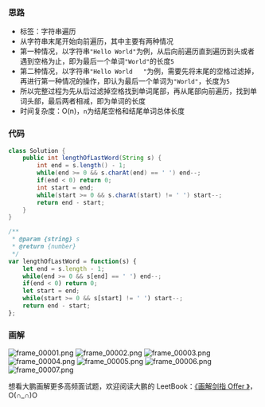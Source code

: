 ### 思路

- 标签：字符串遍历
- 从字符串末尾开始向前遍历，其中主要有两种情况
- 第一种情况，以字符串`"Hello World"`为例，从后向前遍历直到遍历到头或者遇到空格为止，即为最后一个单词`"World"`的长度`5`
- 第二种情况，以字符串`"Hello World   "`为例，需要先将末尾的空格过滤掉，再进行第一种情况的操作，即认为最后一个单词为`"World"`，长度为`5`
- 所以完整过程为先从后过滤掉空格找到单词尾部，再从尾部向前遍历，找到单词头部，最后两者相减，即为单词的长度
- 时间复杂度：O(n)，`n`为结尾空格和结尾单词总体长度

### 代码

```Java []
class Solution {
    public int lengthOfLastWord(String s) {
        int end = s.length() - 1;
        while(end >= 0 && s.charAt(end) == ' ') end--;
        if(end < 0) return 0;
        int start = end;
        while(start >= 0 && s.charAt(start) != ' ') start--;
        return end - start;
    }
}
```

```JavaScript []
/**
 * @param {string} s
 * @return {number}
 */
var lengthOfLastWord = function(s) {
    let end = s.length - 1;
    while(end >= 0 && s[end] == ' ') end--;
    if(end < 0) return 0;
    let start = end;
    while(start >= 0 && s[start] != ' ') start--;
    return end - start;
};
```


### 画解


 ![frame_00001.png](https://pic.leetcode-cn.com/494a51d3c521bf7f93cf4bad4e25c53453d0e11ec5b5f66f2b7b8df991b3f00f-frame_00001.png) ![frame_00002.png](https://pic.leetcode-cn.com/8cdbde2b3472cbb93a519f5ebf59ab5e5906da46b94f38454e1feb67d8abaeee-frame_00002.png) ![frame_00003.png](https://pic.leetcode-cn.com/e6804458046a062dec46452f08dc2c36f801717d16825ee84c400c57642e45b2-frame_00003.png) ![frame_00004.png](https://pic.leetcode-cn.com/1ee8368fae35a36d8a8722a542db72557c649445fea880d2acee59c39de0d245-frame_00004.png) ![frame_00005.png](https://pic.leetcode-cn.com/77b8712b29c01d82cee47ddedde868e11788c1566eecaf16c339ad519094bbda-frame_00005.png) ![frame_00006.png](https://pic.leetcode-cn.com/9bafe3dbec7c20a13dab226940283ece5bc4e8f9b4a0e1ffbeeb6d46c09e7091-frame_00006.png) ![frame_00007.png](https://pic.leetcode-cn.com/657e3f0c1f3b2a0c55c76472bac6a5845ac83cdc0dfb5206ea466ec4c0c5ee06-frame_00007.png) 

想看大鹏画解更多高频面试题，欢迎阅读大鹏的 LeetBook：[《画解剑指 Offer 》](https://leetcode-cn.com/leetbook/detail/illustrate-lcof/)，O(∩_∩)O
